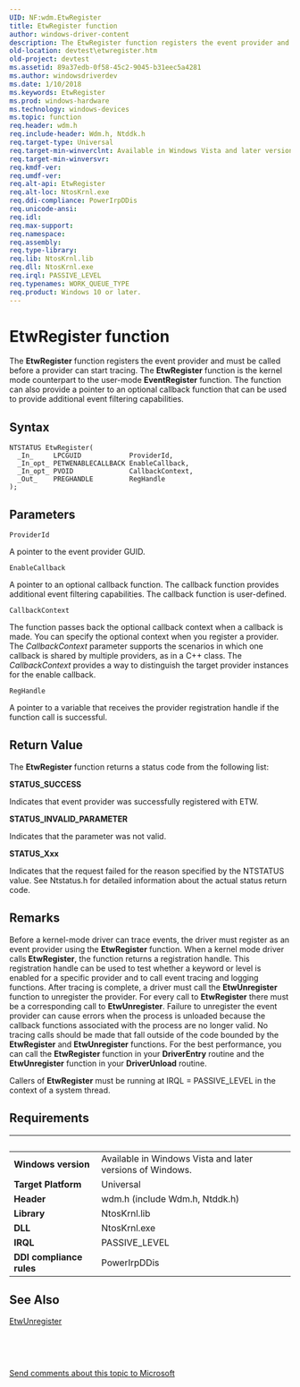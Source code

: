 ```yaml
---
UID: NF:wdm.EtwRegister
title: EtwRegister function
author: windows-driver-content
description: The EtwRegister function registers the event provider and must be called before a provider can start tracing.
old-location: devtest\etwregister.htm
old-project: devtest
ms.assetid: 89a37edb-0f58-45c2-9045-b31eec5a4281
ms.author: windowsdriverdev
ms.date: 1/10/2018
ms.keywords: EtwRegister
ms.prod: windows-hardware
ms.technology: windows-devices
ms.topic: function
req.header: wdm.h
req.include-header: Wdm.h, Ntddk.h
req.target-type: Universal
req.target-min-winverclnt: Available in Windows Vista and later versions of Windows.
req.target-min-winversvr: 
req.kmdf-ver: 
req.umdf-ver: 
req.alt-api: EtwRegister
req.alt-loc: NtosKrnl.exe
req.ddi-compliance: PowerIrpDDis
req.unicode-ansi: 
req.idl: 
req.max-support: 
req.namespace: 
req.assembly: 
req.type-library: 
req.lib: NtosKrnl.lib
req.dll: NtosKrnl.exe
req.irql: PASSIVE_LEVEL
req.typenames: WORK_QUEUE_TYPE
req.product: Windows 10 or later.
---
```



# EtwRegister function
The <b>EtwRegister</b> function registers the event provider and must be called before a provider can start tracing. The <b>EtwRegister</b> function is the kernel mode counterpart to the user-mode <b>EventRegister</b> function. The function can also provide a pointer to an optional callback function that can be used to provide additional event filtering capabilities.

## Syntax

````
NTSTATUS EtwRegister(
  _In_     LPCGUID            ProviderId,
  _In_opt_ PETWENABLECALLBACK EnableCallback,
  _In_opt_ PVOID              CallbackContext,
  _Out_    PREGHANDLE         RegHandle
);
````

## Parameters

`ProviderId`

A pointer to the event provider GUID.

`EnableCallback`

A pointer to an optional callback function. The callback function provides additional event filtering capabilities. The callback function is user-defined.

`CallbackContext`

The function passes back the optional callback context when a callback is made. You can specify the optional context when you register a provider.  The <i>CallbackContext</i> parameter supports the scenarios in which one callback is shared by multiple providers, as in a C++ class. The <i>CallbackContext</i> provides a way to distinguish the target provider instances for the enable callback.

`RegHandle`

A pointer to a variable that receives the provider registration handle if the function call is successful.


## Return Value

The <b>EtwRegister</b> function returns a status code from the following list:
<dl>
<dt><b>STATUS_SUCCESS  </b></dt>
</dl>Indicates that event provider was successfully registered with ETW.   
<dl>
<dt><b>STATUS_INVALID_PARAMETER  </b></dt>
</dl>Indicates that the parameter  was not valid. 
<dl>
<dt><b>STATUS_Xxx </b></dt>
</dl>Indicates that the request failed for the reason specified by the NTSTATUS value. See Ntstatus.h for detailed information about the actual status return code.

## Remarks

Before a kernel-mode driver can trace events, the driver must register as an event provider using the <b>EtwRegister</b> function. When a kernel mode driver calls <b>EtwRegister</b>, the function returns a registration handle. This registration handle can be used to test whether a keyword or level is enabled for a specific provider and to call event tracing and logging functions. After tracing is complete, a driver must call the <b>EtwUnregister</b> function to unregister the provider. For every call to <b>EtwRegister</b> there must be a corresponding call to <b>EtwUnregister</b>. Failure to unregister the event provider can cause errors when the process is unloaded because the callback functions associated with the process are no longer valid. No tracing calls should be made that fall outside of the code bounded by the <b>EtwRegister</b> and <b>EtwUnregister</b> functions. For the best performance, you can call the <b>EtwRegister</b> function in your <b>DriverEntry</b> routine and the <b>EtwUnregister</b> function in your <b>DriverUnload</b> routine.

Callers of <b>EtwRegister</b> must be running at IRQL = PASSIVE_LEVEL in the context of a system thread.

## Requirements
| &nbsp; | &nbsp; |
| ---- |:---- |
| **Windows version** | Available in Windows Vista and later versions of Windows.  |
| **Target Platform** | Universal |
| **Header** | wdm.h (include Wdm.h, Ntddk.h) |
| **Library** | NtosKrnl.lib |
| **DLL** | NtosKrnl.exe |
| **IRQL** | PASSIVE_LEVEL |
| **DDI compliance rules** | PowerIrpDDis |

## See Also

<dl>
<dt>
<a href="..\wdm\nf-wdm-etwunregister.md">EtwUnregister</a>
</dt>
</dl>
 

 

<a href="mailto:wsddocfb@microsoft.com?subject=Documentation%20feedback [devtest\devtest]:%20EtwRegister function%20 RELEASE:%20(1/10/2018)&amp;body=%0A%0APRIVACY STATEMENT%0A%0AWe use your feedback to improve the documentation. We don't use your email address for any other purpose, and we'll remove your email address from our system after the issue that you're reporting is fixed. While we're working to fix this issue, we might send you an email message to ask for more info. Later, we might also send you an email message to let you know that we've addressed your feedback.%0A%0AFor more info about Microsoft's privacy policy, see http://privacy.microsoft.com/en-us/default.aspx." title="Send comments about this topic to Microsoft">Send comments about this topic to Microsoft</a>